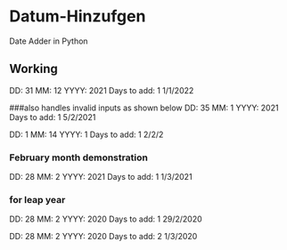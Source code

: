 # Datum-Hinzufgen
Date Adder in Python
## Working
DD: 31
MM: 12
YYYY: 2021
Days to add: 1
1/1/2022

###also handles invalid inputs as shown below
DD: 35
MM: 1
YYYY: 2021
Days to add: 1
5/2/2021

DD: 1
MM: 14
YYYY: 1
Days to add: 1
2/2/2

### February month demonstration
DD: 28
MM: 2
YYYY: 2021
Days to add: 1
1/3/2021

### for leap year
DD: 28
MM: 2
YYYY: 2020
Days to add: 1
29/2/2020

DD: 28
MM: 2
YYYY: 2020
Days to add: 2
1/3/2020
